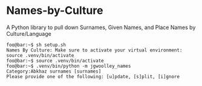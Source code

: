 # Names-by-Culture
A Python library to pull down Surnames, Given Names, and Place Names by Culture/Language

```console
foo@bar:~$ sh setup.sh
Names By Culture: Make sure to activate your virtual environment: source .venv/bin/activate
foo@bar:~$ source .venv/bin/activate
foo@bar:~$ .venv/bin/python -m jgwoolley_names
Category:Abkhaz surnames [surnames]
Please provide one of the following: [u]pdate, [s]plit, [i]gnore
```